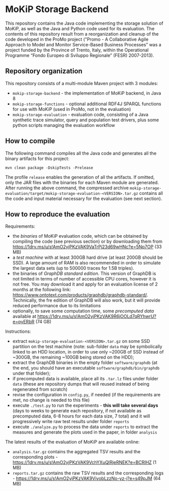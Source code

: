# MoKiP Storage Backend
This repository contains the Java code implementing the storage solution of MoKiP, as well as the Java and Python code used for its evaluation. The contents of this repository result from a reorganization and cleanup of the code developed in the ProMo project ("Promo - A Collaborative Agile Approach to Model and Monitor Service-Based Business Processes” was a project funded by the Province of Trento, Italy, within the Operational Programme “Fondo Europeo di Sviluppo Regionale” (FESR) 2007-2013).

## Repository organization
This repository consists of a multi-module Maven project with 3 modules:
* `mokip-storage-backend` - the implementation of MoKiP backend, in Java 8
* `mokip-storage-functions` - optional additional RDF4J SPARQL functions for use with MoKiP (used in ProMo, not in the evaluation)
* `mokip-storage-evaluation` - evaluation code, consisting of a Java synthetic trace simulator, query and population test drivers, plus some python scripts managing the evaluation workflow

## How to compile
The following command compiles all the Java code and generates all the binary artifacts for this project:
```
mvn clean package -DskipTests -Prelease
```
The profile `release` enables the generation of all the artifacts. If omitted, only the JAR files with the binaries for each Maven module are generated.
After running the above command, the compressed archive `mokip-storage-evaluation/target/mokip-storage-evaluation-<VERSION>.tar.gz` contains all the code and input material necessary for the evaluation (see next section).

## How to reproduce the evaluation
Requirements:
* the *binaries* of MoKiP evaluation code, which can be obtained by compiling the code (see previous section) or by downloading them from https://1drv.ms/u/s!AmO2yjPKzVAK9VaTrPj23d69wHNc?e=5Np7OP (33 MB)
* a *test machine* with at least 300GB hard drive (at least 200GB should be SSD). A large amount of RAM is also recommended in order to simulate the largest data sets (up to 500000 traces for 1.5B triples).
* the binaries of *GraphDB standard edition*. This version of GraphDB is not limited in terms of number of accessible CPU cores, however it is not free. You may download it and apply for an evaluation license of 2 months at the following link: https://www.ontotext.com/products/graphdb/graphdb-standard/. Technically, the fre edition of GraphDB will also work, but it will provide reduced performance due to its limitations
* optionally, to save some computation time, some *precomputed data* available at https://1drv.ms/u/s!AmO2yjPKzVAK9R6jOOLd7qRYhwrU?e=pyERbR (74 GB)

Instructions:
* extract `mokip-storage-evaluation-<VERSION>.tar.gz` on some SSD partition on the test machine (note: sub-folder `data` may be symbolically linked to an HDD location, in order to use only ~200GB of SSD instead of ~300GB, the remaining ~100GB being stored on the HDD);
* extract the GraphDB binaries in the empty folder `software/graphdb` (at the end, you should have an executable `software/graphdb/bin/graphdb` under that folder);
* if precomputed data is available, place all its `.tar.lz` files under folder `data` (these are repository dumps that will reused instead of being regenerated from scratch)
* revise the configuration in `config.py`, if needed (if the requirements are met, no change is needed to this file)
* execute `./test.py` to run the experiments - **this will take several days** (days to weeks to generate each repository, if not available as precomputed data, 6-8 hours for each data size, 7 total) and it will progressively write raw test results under folder `reports`
* execute `./analyze.py` to process the data under `reports` to extract the measures and generate the plots used in the paper, in folder `analysis`

The latest results of the evaluation of MoKiP are available online:
* `analysis.tar.gz` contains the aggregated TSV results and the corresponding plots - https://1drv.ms/u/s!AmO2yjPKzVAK9VchYXuQIRjeRNEK?e=BCRlHZ (1 MB)
* `reports.tar.gz` contains the raw TSV results and the corresponding logs - https://1drv.ms/u/s!AmO2yjPKzVAK9VivobLzzNo-yz-j?e=s49pJM (64 MB)

